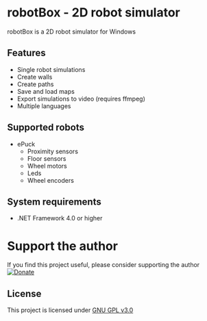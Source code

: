# robotBox - 2D robot simulator
robotBox is a 2D robot simulator for Windows

## Features

* Single robot simulations
* Create walls
* Create paths
* Save and load maps
* Export simulations to video (requires ffmpeg)
* Multiple languages

## Supported robots

* ePuck
	* Proximity sensors
	* Floor sensors
	* Wheel motors
	* Leds
	* Wheel encoders

## System requirements

* .NET Framework 4.0 or higher

# Support the author
If you find this project useful, please consider supporting the author
[![Donate](https://img.shields.io/badge/Donate-PayPal-green.svg)](https://paypal.me/Ibon558)

## License

This project is licensed under [GNU GPL v3.0](LICENSE)
